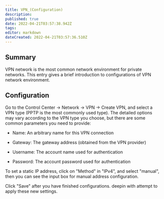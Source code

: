 ```yaml
---
title: VPN_(Configuration)
description: 
published: true
date: 2022-04-21T03:57:38.942Z
tags: 
editor: markdown
dateCreated: 2022-04-21T03:57:36.510Z
---
```




## Summary

VPN network is the most common network environment for private networks. This entry gives a brief introduction to configurations of VPN network environment.

## Configuration

Go to the Control Center -> Network -> VPN -> Create VPN, and select a VPN type (PPTP is the most commonly used type). The detailed options may vary according to the VPN type you choose, but there are some common parameters you need to provide:

* Name: An arbitrary name for this VPN connection

* Gateway: The gateway address (obtained from the VPN provider)

* Username: The account name used for authentication

* Password: The account password used for authentication

To set a static IP address, click on "Method" in "IPv4", and select "manual", then you can see the input box for manual address configuration.

Click "Save" after you have finished configurations. deepin with attempt to apply these new settings.